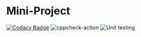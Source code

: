 # Mini-Project
[![Codacy Badge](https://app.codacy.com/project/badge/Grade/19abb7283f394b7dbd585d2f278c9ab0)](https://www.codacy.com/gh/99002548/Mini-Project/dashboard?utm_source=github.com&amp;utm_medium=referral&amp;utm_content=99002548/Mini-Project&amp;utm_campaign=Badge_Grade)
![cppcheck-action](https://github.com/99002548/Mini-Project/workflows/cppcheck-action/badge.svg)
![Unit testing](https://github.com/99002548/Mini-Project/workflows/Unit%20testing/badge.svg)
